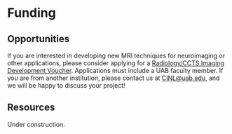# Funding

## Opportunities

If you are interested in developing new MRI techniques for neuroimaging or other applications, please consider applying for a [Radiology/CCTS Imaging Development Voucher](https://www.uab.edu/medicine/radiology/research/funding-opportunities/uab-radiology-imaging-development-voucher-request#:~:text=To%20encourage%20and%20enhance%20imaging,PET%2FCT%2C%20Small%20Animal%20Imaging). Applications must include a UAB faculty member. If you are from another institution, please contact us at [CINL@uab.edu](mailto:cinl@uab.edu), and we will be happy to discuss your project!

## Resources

Under construction.